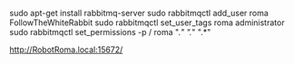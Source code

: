 sudo apt-get install rabbitmq-server
sudo rabbitmqctl add_user roma FollowTheWhiteRabbit
sudo rabbitmqctl set_user_tags roma administrator
sudo rabbitmqctl set_permissions -p / roma ".*" ".*" ".*"

http://RobotRoma.local:15672/
